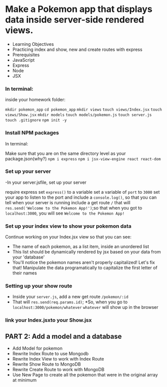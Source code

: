 # Make a Pokemon app that displays data inside server-side rendered views.

* Learning Objectives
* Practicing index and show, new and create routes with express
* Prerequisites
* JavaScript
* Express
* Node
* JSX

### In terminal:

inside your homework folder:

`mkdir pokemon_app`
`cd pokemon_app`
`mkdir views`
`touch views/Index.jsx`
`touch views/Show.jsx`
`mkdir models`
`touch models/pokemon.js`
`touch server.js`
`touch .gitignore`
`npm init -y`

### Install NPM packages
In terminal:

Make sure that you are on the same directory level as your package.json(why?)
`npm i express`
`npm i jsx-view-engine react react-dom`

### Set up your server
-In your server.jsfile, set up your server

require express
set `express()` to a variable
set a variable of `port` to `3000`
set your app to listen to the port and include a `console.log()`, so that you can tell when your server is running
include a get route `/` that will `res.send('Welcome to the Pokemon App!')`;so that when you got to `localhost:3000`, you will see `Welcome to the Pokemon App!`

### Set up your index view to show your pokemon data
Continue working on your Index.jsx view so that you can see:

* The name of each pokemon, as a list item, inside an unordered list
* This list should be dynamically rendered by jsx based on your data from your 'database'
* You'll notice the pokemon names aren't properly capitalized! Let's fix that! Manipulate the data programatically to capitalize the first letter of their names

### Setting up your show route
* Inside your `server.js`, add a new get route `/pokemon/:id`
* That will `res.send(req.params.id)`;
 *So, when you go to `localhost:3000/pokemon/whatever`
`whatever` will show up in the browser

### link your Index.jsxto your Show.jsx


## PART 2: Add a model and a database 
* Add Model for pokemon
* Rewrite Index Route to use Mongodb
* Rewrite Index View to work with Index Route
* Rewrite Show Route to MongoDB
* Rewrite Create Route to work with MongoDB
* Use New Page to create all the pokemon that were in the  original array at minimum